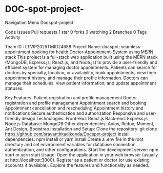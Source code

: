 # DOC-spot-project- 

Navigation Menu
Docspot-project

Code
Issues
Pull requests
 1 star
 0 forks
 0 watching
 2 Branches
 0 Tags
 Activity

Team ID : LTVIP2025TMID24658
Project Name: docspot: seamless appointment booking for health
Doctor-Appointment-System using MERN stack
This project is a full-stack web application built using the MERN stack (MongoDB, Express.js, React.js, and Node.js) to provide a user-friendly and efficient system for managing doctor appointments. Patients can search for doctors by specialty, location, or availability, book appointments, view their appointment history, and manage their profile information. Doctors can manage their schedules, view patient information, and update appointment statuses.

Key Features:
Patient registration and profile management
Doctor registration and profile management
Appointment search and booking
Appointment cancellation and rescheduling
Appointment history and notifications
Secure authentication and authorization
Responsive and user-friendly design
Technologies:
Front-end: React.js
Back-end: Express.js, Node.js
Database: MongoDB
Other dependencies: Axios, Redux, Moment, Ant Design, Bootstrap
Installation and Setup:
Clone the repository: git clone https://github.com/sravanthitadikonda/Docspot-project
Install dependencies: npm install or yarn install
Create a .env file in the root directory and set environment variables for database connection, authentication, and other configurations.
Start the development server: npm start or yarn start
Usage:
Open the application in your web browser (usually at http://localhost:3000).
Register as a patient or doctor (or use existing accounts if available).
Explore the features and functionality as needed.
